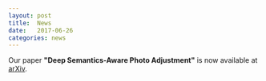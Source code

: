 ```yaml
---
layout: post
title:  News
date:   2017-06-26
categories: news
---
```

Our paper **"Deep Semantics-Aware Photo Adjustment"** is now available at [arXiv](https://arxiv.org/abs/1706.08260v1).
